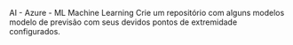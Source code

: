 AI - Azure - ML Machine Learning
Crie um repositório com alguns modelos modelo de previsão com seus devidos pontos de extremidade configurados.
